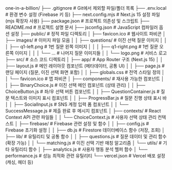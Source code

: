 one-in-a-billion/
├── .gitignore                           # Git에서 제외할 파일/폴더 목록
├── .env.local                           # 환경 변수 설정 (Firebase 키 등)
├── next.config.mjs                      # Next.js 15 설정 파일 (mjs 확장자 사용)
├── package.json                         # 프로젝트 의존성 및 스크립트
├── README.md                            # 프로젝트 설명 문서
├── jsconfig.json                        # JavaScript 컴파일러 옵션 설정
├── public/                              # 정적 파일 디렉토리
│   ├── favicon.ico                      # 웹사이트 파비콘
│   ├── images/                          # 이미지 파일 모음
│   │   ├── questions/                   # 이진 선택 질문 이미지
│   │   │   ├── q1-left.png             # 1번 질문 왼쪽 이미지
│   │   │   ├── q1-right.png            # 1번 질문 오른쪽 이미지
│   │   │   └── ...                     # 나머지 질문 이미지들
│   │   └── logo.png                    # 서비스 로고
├── src/                                 # 소스 코드 디렉토리
│   ├── app/                             # App Router 구조 (Next.js 15)
│   │   ├── layout.js                    # 메인 레이아웃 컴포넌트 (메타데이터, 공통 UI)
│   │   ├── page.js                      # 랜딩 페이지 (질문, 이진 선택 화면 포함)
│   │   ├── globals.css                  # 전역 스타일 정의
│   │   └── favicon.ico                  # 앱 파비콘
│   ├── components/                      # 재사용 가능한 컴포넌트
│   │   ├── BinaryChoice.js              # 이진 선택 메인 컴포넌트 (상태 관리)
│   │   ├── ChoiceButton.js              # 좌/우 선택 버튼 컴포넌트
│   │   ├── QuestionContainer.js         # 질문 텍스트와 이미지 표시 컴포넌트
│   │   ├── ProgressBar.js               # 질문 진행 상태 표시 바
│   │   ├── SocialInput.js               # SNS 계정 입력 폼 컴포넌트
│   │   └── SuccessMessage.js            # 제출 완료 후 메시지 컴포넌트
│   ├── contexts/                        # React Context API 관련 파일들
│   │   └── ChoiceContext.js             # 사용자 선택 상태 관리 컨텍스트
│   ├── firebase/                        # Firebase 관련 설정 및 함수
│   │   ├── config.js                    # Firebase 초기화 설정
│   │   ├── db.js                        # Firestore 데이터베이스 함수 (저장, 조회)
│   ├── lib/                             # 유틸리티 및 공통 함수
│   │   ├── questions.js                 # 질문 데이터 및 관리 함수 (확장 가능)
│   │   └── matching.js                  # 이진 선택 기반 매칭 알고리즘
│   └── utils/                           # 기타 유틸리티 함수
│       ├── analytics.js                 # 사용자 행동 분석 헬퍼 함수
│       └── performance.js               # 성능 최적화 관련 유틸리티
└── vercel.json                          # Vercel 배포 설정 (캐싱, 헤더 등)